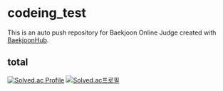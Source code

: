 # codeing_test
This is an auto push repository for Baekjoon Online Judge created with [BaekjoonHub](https://github.com/BaekjoonHub/BaekjoonHub).

## total
[![Solved.ac Profile](http://mazassumnida.wtf/api/v2/generate_badge?boj=star1431)](https://solved.ac/star1431/)
[![Solved.ac프로필](http://mazassumnida.wtf/api/v1/generate_badge?boj=star1431)](https://solved.ac/star1431)
